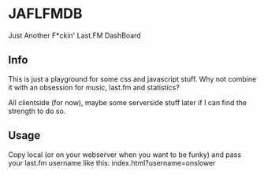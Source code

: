 # JAFLFMDB

Just Another F\*ckin' Last.FM DashBoard

## Info

This is just a playground for some css and javascript stuff.
Why not combine it with an obsession for music, last.fm and statistics?

All clientside (for now), maybe some serverside stuff later if I can find the strength to do so.

## Usage

Copy local (or on your webserver when you want to be funky) and pass your last.fm username like this:
index.html?username=onslower